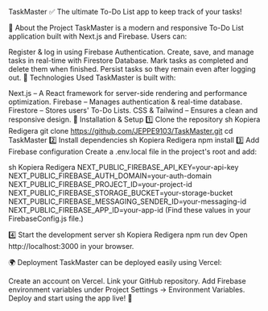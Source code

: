 TaskMaster ✅
The ultimate To-Do List app to keep track of your tasks!

📌 About the Project
TaskMaster is a modern and responsive To-Do List application built with Next.js and Firebase. Users can:

Register & log in using Firebase Authentication.
Create, save, and manage tasks in real-time with Firestore Database.
Mark tasks as completed and delete them when finished.
Persist tasks so they remain even after logging out.
🚀 Technologies Used
TaskMaster is built with:

Next.js – A React framework for server-side rendering and performance optimization.
Firebase – Manages authentication & real-time database.
Firestore – Stores users' To-Do Lists.
CSS & Tailwind – Ensures a clean and responsive design.
🔧 Installation & Setup
1️⃣ Clone the repository
sh
Kopiera
Redigera
git clone https://github.com/JEPPE9103/TaskMaster.git
cd TaskMaster
2️⃣ Install dependencies
sh
Kopiera
Redigera
npm install
3️⃣ Add Firebase configuration
Create a .env.local file in the project's root and add:

sh
Kopiera
Redigera
NEXT_PUBLIC_FIREBASE_API_KEY=your-api-key
NEXT_PUBLIC_FIREBASE_AUTH_DOMAIN=your-auth-domain
NEXT_PUBLIC_FIREBASE_PROJECT_ID=your-project-id
NEXT_PUBLIC_FIREBASE_STORAGE_BUCKET=your-storage-bucket
NEXT_PUBLIC_FIREBASE_MESSAGING_SENDER_ID=your-messaging-id
NEXT_PUBLIC_FIREBASE_APP_ID=your-app-id
(Find these values in your FirebaseConfig.js file.)

4️⃣ Start the development server
sh
Kopiera
Redigera
npm run dev
Open http://localhost:3000 in your browser.

🌍 Deployment
TaskMaster can be deployed easily using Vercel:

Create an account on Vercel.
Link your GitHub repository.
Add Firebase environment variables under Project Settings → Environment Variables.
Deploy and start using the app live! 🚀
